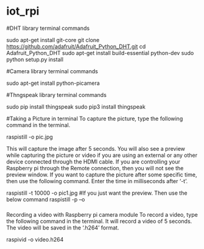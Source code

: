 # iot_rpi

#DHT library terminal commands

sudo apt-get install git-core 
git clone https://github.com/adafruit/Adafruit_Python_DHT.git 
cd Adafruit_Python_DHT 
sudo apt-get install build-essential python-dev 
sudo python setup.py install

#Camera library terminal commands

sudo apt-get install python-picamera

#Thngspeak library terminal commands

sudo pip install thingspeak
sudo pip3 install thingspeak

#Taking a Picture in terminal To capture the picture, type the following command in the terminal.

raspistill -o pic.jpg 

This will capture the image after 5 seconds. You will also see a preview while capturing the picture or video if you are using an external or any other device connected through the HDMI cable. If you are controlling your Raspberry pi through the Remote connection, then you will not see the preview window. If you want to capture the picture after some specific time, then use the following command. Enter the time in milliseconds after ‘-t’.

raspistill -t 10000 -o pic1.jpg #If you just want the preview. Then use the below command
raspistill -p –o

###
Recording a video with Raspberry pi camera module To record a video, type the following command in the terminal. It will record a video of 5 seconds. The video will be saved in the ‘.h264’ format.

raspivid -o video.h264
